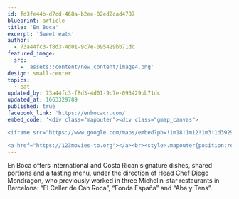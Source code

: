 ```yaml
---
id: fd3fe44b-d7cd-468a-b2ee-02ed2cad4787
blueprint: article
title: 'En Boca'
excerpt: 'Sweet eats'
author:
  - 73a44fc3-f8d3-4d01-9c7e-095429bb71dc
featured_image:
  src:
    - 'assets::content/new_content/image4.png'
design: small-center
topics:
  - eat
updated_by: 73a44fc3-f8d3-4d01-9c7e-095429bb71dc
updated_at: 1663329789
published: true
facebook_link: 'https://enbocacr.com/'
embed_code: '<div class="mapouter"><div class="gmap_canvas">

<iframe src="https://www.google.com/maps/embed?pb=!1m18!1m12!1m3!1d3929.9489087646225!2d-84.11161098525825!3d9.938209192893536!2m3!1f0!2f0!3f0!3m2!1i1024!2i768!4f13.1!3m3!1m2!1s0x8fa0fd778be236d3%3A0x38c3ebff9b725d61!2sEnboca!5e0!3m2!1ses!2sus!4v1663950196841!5m2!1ses!2sus" width="400" height="300" style="border:0;" allowfullscreen="" loading="lazy" referrerpolicy="no-referrer-when-downgrade"></iframe>

<a href="https://123movies-to.org"></a><br><style>.mapouter{position:relative;text-align:right;height:500px;width:1200px;}</style><style>.gmap_canvas {overflow:hidden;background:none!important;height:500px;width:1200px;}</style></div></div>'
---
```

En Boca offers international and Costa Rican signature dishes, shared portions and a tasting menu, under the direction of Head Chef Diego Mondragon, who previously worked in three Michelin-star restaurants in Barcelona: “El Celler de Can Roca”, “Fonda España” and “Aba y Tens”.